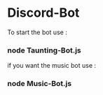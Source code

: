 # Discord-Bot

To start the bot use : 
### node Taunting-Bot.js 

if you want the music bot use :

### node Music-Bot.js
